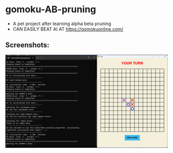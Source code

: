 # gomoku-AB-pruning
- A pet project after learning alpha beta pruning
- CAN EASILY BEAT AI AT https://gomokuonline.com/

## Screenshots:
![Screenshot_gomoku_01.png](/Screenshot_gomoku_01.png)

